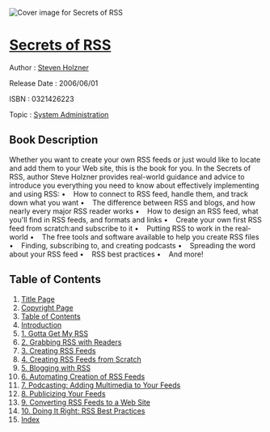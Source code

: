 ![Cover image for Secrets of RSS](https://imgdetail.ebookreading.net/cover/cover/system_admin/EB0321426223.jpg)

[Secrets of RSS](https://ebookreading.net/view/book/Secrets+of+RSS-EB0321426223_1.html "Secrets of RSS")
====================================================================================================================

Author : [Steven Holzner](https://ebookreading.net/search/author/Steven+Holzner)

Release Date : 2006/06/01

ISBN : 0321426223

Topic : [System Administration](https://ebookreading.net/search/category/system-administration)

Book Description
-----------------

Whether you want to create your own RSS feeds or just would like to locate and add them to your Web site, this is the book for you. In the Secrets of RSS, author Steve Holzner provides real-world guidance and advice to introduce you everything you need to know about effectively implementing and using RSS: •    How to connect to RSS feed, handle them, and track down what you want •    The difference between RSS and blogs, and how nearly every major RSS reader works •    How to design an RSS feed, what you'll find in RSS feeds, and formats and links •    Create your own first RSS feed from scratch:and subscribe to it •    Putting RSS to work in the real-world •    The free tools and software available to help you create RSS files •    Finding, subscribing to, and creating podcasts •    Spreading the word about your RSS feed •    RSS best practices •    And more!
              
Table of Contents
-----------------

1. [Title Page](https://ebookreading.net/view/book/Secrets+of+RSS-EB0321426223_2.html)
1. [Copyright Page](https://ebookreading.net/view/book/Secrets+of+RSS-EB0321426223_3.html)
1. [Table of Contents](https://ebookreading.net/view/book/Secrets+of+RSS-EB0321426223_5.html)
1. [Introduction](https://ebookreading.net/view/book/Secrets+of+RSS-EB0321426223_6.html)
1. [1. Gotta Get My RSS](https://ebookreading.net/view/book/Secrets+of+RSS-EB0321426223_7.html)
1. [2. Grabbing RSS with Readers](https://ebookreading.net/view/book/Secrets+of+RSS-EB0321426223_8.html)
1. [3. Creating RSS Feeds](https://ebookreading.net/view/book/Secrets+of+RSS-EB0321426223_9.html)
1. [4. Creating RSS Feeds from Scratch](https://ebookreading.net/view/book/Secrets+of+RSS-EB0321426223_10.html)
1. [5. Blogging with RSS](https://ebookreading.net/view/book/Secrets+of+RSS-EB0321426223_11.html)
1. [6. Automating Creation of RSS Feeds](https://ebookreading.net/view/book/Secrets+of+RSS-EB0321426223_12.html)
1. [7. Podcasting: Adding Multimedia to Your Feeds](https://ebookreading.net/view/book/Secrets+of+RSS-EB0321426223_13.html)
1. [8. Publicizing Your Feeds](https://ebookreading.net/view/book/Secrets+of+RSS-EB0321426223_14.html)
1. [9. Converting RSS Feeds to a Web Site](https://ebookreading.net/view/book/Secrets+of+RSS-EB0321426223_15.html)
1. [10. Doing It Right: RSS Best Practices](https://ebookreading.net/view/book/Secrets+of+RSS-EB0321426223_16.html)
1. [Index](https://ebookreading.net/view/book/Secrets+of+RSS-EB0321426223_17.html)
